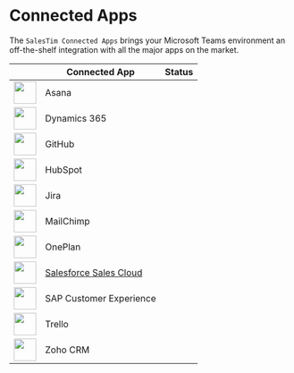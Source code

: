 # Connected Apps
The `SalesTim Connected Apps` brings your Microsoft Teams environment an off-the-shelf integration with all the major apps on the market.

| | Connected App | Status |
|-|---------------|:------:|
| <img src="/img/connectedapps/asana.jpg" style="width: 40px"> | Asana | <Badge text="Coming Soon" type="warning" vertical="middle"/> |
| <img src="/img/connectedapps/dynamics365.jpg" style="width: 40px"> | Dynamics 365 | <Badge text="Coming Soon" type="warning" vertical="middle"/> |
| <img src="/img/connectedapps/github.png" style="width: 40px"> | GitHub | <Badge text="Coming Soon" type="warning" vertical="middle"/> |
| <img src="/img/connectedapps/hubspot.png" style="width: 40px"> | HubSpot | <Badge text="Coming Soon" type="warning" vertical="middle"/> |
| <img src="/img/connectedapps/jiracloud.jpg" style="width: 40px"> | Jira | <Badge text="Coming Soon" type="warning" vertical="middle"/> |
| <img src="/img/connectedapps/mailchimp.jpg" style="width: 40px"> | MailChimp | <Badge text="Coming Soon" type="warning" vertical="middle"/> |
| <img src="/img/connectedapps/oneplan.png" style="width: 40px"> | OnePlan | <Badge text="Coming Soon" type="warning" vertical="middle"/> |
| <img src="/img/connectedapps/salesforcesalescloud.jpg" style="width: 40px"> |[Salesforce Sales Cloud](/connectedapps/salesforce-sales-cloud) | <Badge text="v1.0" type="tip" vertical="middle"/> |
| <img src="/img/connectedapps/sapcustomerexperience.jpg" style="width: 40px"> | SAP Customer Experience | <Badge text="Coming Soon" type="warning" vertical="middle"/> |
| <img src="/img/connectedapps/trello.png" style="width: 40px"> | Trello | <Badge text="Coming Soon" type="warning" vertical="middle"/> |
| <img src="/img/connectedapps/zohocrm.jpg" style="width: 40px"> | Zoho CRM | <Badge text="Coming Soon" type="warning" vertical="middle"/> |

<Classification label="public" />
